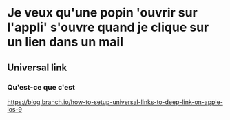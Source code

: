 # Je veux qu'une popin 'ouvrir sur l'appli' s'ouvre quand je clique sur un lien dans un mail

## Universal link

### Qu'est-ce que c'est 

https://blog.branch.io/how-to-setup-universal-links-to-deep-link-on-apple-ios-9